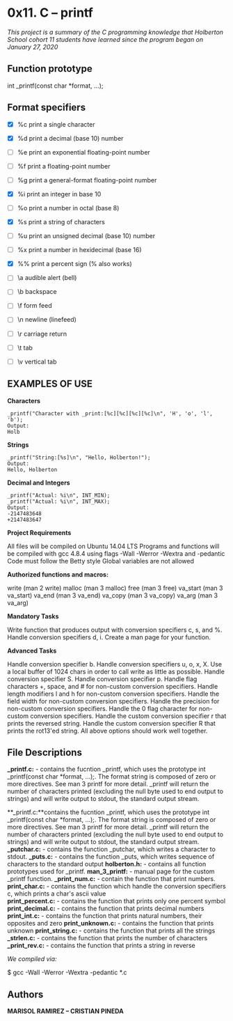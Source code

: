 # 0x11. C – printf


_This project is a summary of the C programming knowledge that Holberton School cohort 11 students have learned since the program began on January 27, 2020_


## Function prototype

int _printf(const char *format, ...);


## Format specifiers


- [x] %c print a single character
- [x] %d print a decimal (base 10) number
- [ ] %e print an exponential floating-point number
- [ ] %f print a floating-point number
- [ ] %g print a general-format floating-point number
- [x] %i print an integer in base 10
- [ ] %o print a number in octal (base 8)
- [x] %s print a string of characters
- [ ] %u print an unsigned decimal (base 10) number
- [ ] %x print a number in hexidecimal (base 16)
- [x] %% print a percent sign (\% also works)
- [ ] \a audible alert (bell)
- [ ] \b backspace
- [ ] \f form feed
- [ ] \n newline (linefeed)
- [ ] \r carriage return
- [ ] \t tab
- [ ] \v vertical tab


## EXAMPLES OF USE

**Characters**
```
_printf("Character with _print:[%c][%c][%c][%c]\n", 'H', 'o', 'l', 'b');
Output:
Holb
```
**Strings**
```
_printf("String:[%s]\n", "Hello, Holberton!");
Output:
Hello, Holberton
```
**Decimal and Integers**
```
_printf("Actual: %i\n", INT_MIN);
_printf("Actual: %i\n", INT_MAX);
Output:
-2147483648
+2147483647
```
**Project Requirements**

All files will be compiled on Ubuntu 14.04 LTS
Programs and functions will be compiled with gcc 4.8.4 using flags -Wall -Werror -Wextra and -pedantic  
Code must follow the Betty style
Global variables are not allowed

**Authorized functions and macros:**

write (man 2 write)
malloc (man 3 malloc)
free (man 3 free)
va_start (man 3 va_start)
va_end (man 3 va_end)
va_copy (man 3 va_copy)
va_arg (man 3 va_arg)

**Mandatory Tasks**

Write function that produces output with conversion specifiers c, s, and %.
Handle conversion specifiers d, i.
Create a man page for your function.

**Advanced Tasks**

Handle conversion specifier b.
Handle conversion specifiers u, o, x, X.
Use a local buffer of 1024 chars in order to call write as little as possible.
Handle conversion specifier S.
Handle conversion specifier p.
Handle flag characters +, space, and # for non-custom conversion specifiers.
Handle length modifiers l and h for non-custom conversion specifiers.
Handle the field width for non-custom conversion specifiers.
Handle the precision for non-custom conversion specifiers.
Handle the 0 flag character for non-custom conversion specifiers.
Handle the custom conversion specifier r that prints the reversed string.
Handle the custom conversion specifier R that prints the rot13'ed string.
All above options should work well together.

## File Descriptions

**_printf.c:** - contains the fucntion _printf, which uses the prototype int _printf(const char *format, ...);. The format string is composed of zero or more directives. See man 3 printf for more detail. _printf will return the number of characters printed (excluding the null byte used to end output to strings) and will write output to stdout, the standard output stream.  

**_printf.c:**contains the fucntion _printf, which uses the prototype int _printf(const char *format, ...);. The format string is composed of zero or more directives. See man 3 printf for more detail. _printf will return the number of characters printed (excluding the null byte used to end output to strings) and will write output to stdout, the standard output stream.
**_putchar.c:** - contains the function _putchar, which writes a character to stdout. 
**_puts.c:** - contains the function _puts, which writes sequence of characters to the standard output 
**holberton.h:** - contains all function prototypes used for _printf.
**man_3_printf:** - manual page for the custom _printf function.
**_print_num.c:** - contain the function that print numbers.
**print_char.c:** - contains the function which handle the conversion specifiers c, which prints a char's ascii value  
**print_percent.c:** - contains the function that prints only one percent symbol 
**print_decimal.c:** - contains the function that prints decimal numbers
**print_int.c:** - contains the function that prints natural numbers, their opposites and zero
**print_unknown.c:** - contains the function that prints unknown
**print_string.c:** - contains the function that prints all the strings
**_strlen.c:** - contains the function that prints the number of characters
**_print_rev.c:** - contains the function that prints a string in reverse


*We compiled via:*

$ gcc -Wall -Werror -Wextra -pedantic *.c


## Authors ##

**MARISOL RAMIREZ – CRISTIAN PINEDA**